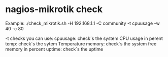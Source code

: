# nagios-mikrotik check

Example: ./check_mikrotik.sh -H 192.168.1.1 -C community -t cpuusage -w 40 -c 80

-t checks you can use:
cpuusage: check´s the system CPU usage in perent
temp: check´s the sytem Temperature
memory: check´s the system free memory in percent
uptime: check´s the uptime
